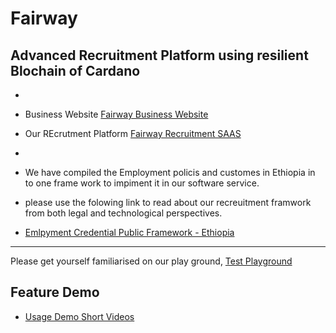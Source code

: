 # Fairway 
## Advanced Recruitment Platform using resilient Blochain of Cardano
-

- Business Website [Fairway Business Website](https://fairway.global/)
- Our REcrutment Platform [Fairway Recruitment SAAS](https://fairway.work/)

-

- We have compiled the Employment policis and customes in Ethiopia in to one frame work to impiment it in our software service.
- please use the folowing link to read about our recreuitment framwork from both legal and technological perspectives.
- [Emlpyment Credential Public Framework - Ethiopia](https://github.com/https-fairway-global/public-files/blob/main/Employment%20Credentials%20in%20Ethiopia%20-%20Public%20Framework%20.pdf)

---

Please get yourself familiarised on our play ground, [Test Playground](https://test.fairway.work/)

## Feature Demo

- [Usage Demo Short Videos](https://www.youtube.com/watch?v=4pRClavTHpE&list=PLfzroa-7VhPaEhkvR0q9snLZm4eWGARm7)
